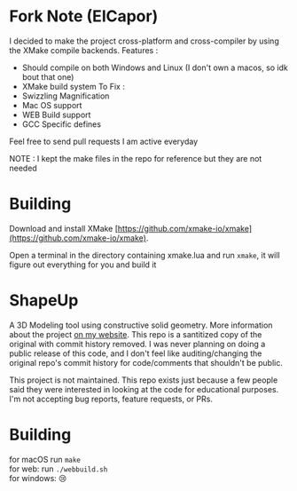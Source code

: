 # Fork Note (ElCapor)
I decided to make the project cross-platform and cross-compiler by using the XMake compile backends.
Features :
- Should compile on both Windows and Linux (I don't own a macos, so idk bout that one)
- XMake build system
To Fix :
- Swizzling Magnification
- Mac OS support
- WEB Build support
- GCC Specific defines

Feel free to send pull requests I am active everyday

NOTE : I kept the make files in the repo for reference but they are not needed

# Building
Download and install XMake [https://github.com/xmake-io/xmake](https://github.com/xmake-io/xmake).

Open a terminal in the directory containing xmake.lua and run `xmake`, it will figure out everything for you and build it
# ShapeUp

A 3D Modeling tool using constructive solid geometry. More information about the project [on my website](https://danielchasehooper.com/posts/shapeup/). This repo is a santitized copy of the original with commit history removed. I was never planning on doing a public release of this code, and I don't feel like auditing/changing the original repo's commit history for code/comments that shouldn't be public.  

This project is not maintained. This repo exists just because a few people said they were interested in looking at the code for educational purposes. I'm not accepting bug reports, feature requests, or PRs.

# Building

for macOS run `make`  
for web: run `./webbuild.sh`  
for windows: 😢
